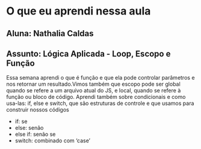 # O que eu aprendi nessa aula
## Aluna: Nathalia Caldas
## Assunto: Lógica Aplicada - Loop, Escopo e Função


Essa semana aprendi o que é função e que ela pode controlar parâmetros e nos retornar um resultado.Vimos também que escopo pode ser global quando se refere a um arquivo atual do JS, e local, quando se refere à função ou bloco de código. 
Aprendi também sobre condicionais e como usa-las: if, else e switch, que são estruturas de controle e que usamos para construir nossos códigos 

- if: se
- else: senão
- else if: senão se
- switch: combinado com ‘case’
